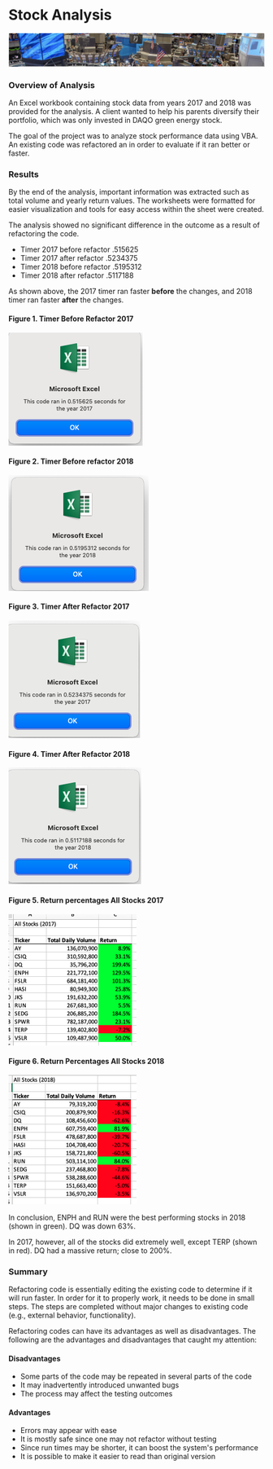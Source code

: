 # Stock Analysis
![mod2.png](Resources/mod2.png)

### Overview of Analysis

An Excel workbook containing stock data from years 2017 and 2018 was provided for the analysis. A client wanted to help his parents diversify their portfolio, which was only invested in DAQO green energy stock. 

The goal of the project was to analyze stock performance data using VBA. An existing code was refactored an in order to evaluate if it ran better or faster.


### Results

By the end of the analysis, important information was extracted such as total volume and yearly return values. The worksheets were formatted for easier visualization and tools for easy access within the sheet were created.

The analysis showed no significant difference in the outcome as a result of refactoring the code.

- Timer 2017 before refactor .515625
- Timer 2017 after refactor .5234375
- Timer 2018 before refactor .5195312
- Timer 2018 after refactor .5117188

As shown above, the 2017 timer ran faster **before** the changes, and 2018 timer ran faster **after** the changes. 

#### Figure 1. Timer Before Refactor 2017
![2017_Timer_Before_Refactor.PNG](Resources/2017_Timer_Before_Refactor.png)


#### Figure 2. Timer Before refactor 2018
![2018_Timer_Before_Refactor.PNG](Resources/2018_Timer_Before_Refactor.png)


#### Figure 3. Timer After Refactor 2017

![VBA_Challenge_2017.PNG](Resources/VBA_Challenge_2017.png)


#### Figure 4. Timer After Refactor 2018

![VBA_Challenge_2018.PNG](Resources/VBA_Challenge_2018.png)

#### Figure 5. Return percentages  All Stocks 2017

![All_Stocks_2017.PNG](Resources/All_Stocks_2017.png)

#### Figure 6. Return Percentages All Stocks 2018

![All_Stocks_2018.PNG](Resources/All_Stocks_2018.png)

In conclusion, ENPH and RUN were the best performing stocks in 2018 (shown in green). DQ was down 63%. 

In 2017, however, all of the stocks did extremely well, except TERP (shown in red). DQ had a massive return; close to 200%. 


### Summary

Refactoring code is essentially editing the existing code to determine if it will run faster. In order for it to properly work, it needs to be done in small steps. The steps are completed without major changes to existing code (e.g., external behavior, functionality).

Refactoring codes can have its advantages as well as disadvantages. The following are the advantages and disadvantages that caught my attention:


#### Disadvantages

- Some parts of the code may be repeated in several parts of the code
- It may inadvertently introduced unwanted bugs
- The process may affect the testing outcomes

#### Advantages

- Errors may appear with ease
- It is mostly safe since one may not refactor without testing
- Since run times may be shorter, it can boost the system's performance
- It is possible to make it easier to read than original version

